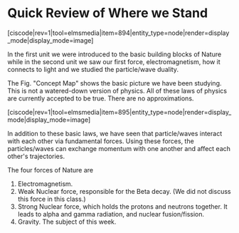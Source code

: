 # Quick Review of Where we Stand

\[ciscode\|rev=1\|tool=elmsmedia\|item=894\|entity\_type=node\|render=display\_mode\|display\_mode=image\]

In the first unit we were introduced to the basic building blocks of Nature while in the second unit we saw our first force, electromagnetism, how it connects to light and we studied the particle/wave duality.

The Fig. "Concept Map" shows the basic picture we have been studying. This is not a watered-down version of physics. All of these laws of physics are currently accepted to be true. There are no approximations.

\[ciscode\|rev=1\|tool=elmsmedia\|item=895\|entity\_type=node\|render=display\_mode\|display\_mode=image\]

In addition to these basic laws, we have seen that particle/waves interact with each other via fundamental forces. Using these forces, the particles/waves can exchange momentum with one another and affect each other's trajectories.

The four forces of Nature are

1. Electromagnetism.
2. Weak Nuclear force, responsible for the Beta decay. \(We did not discuss this force in this class.\)
3. Strong Nuclear force, which holds the protons and neutrons together. It leads to alpha and gamma radiation, and nuclear fusion/fission.
4. Gravity. The subject of this week.

